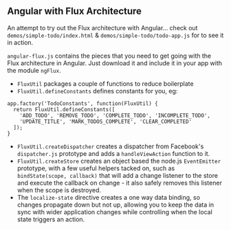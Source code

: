 ## Angular with Flux Architecture

An attempt to try out the Flux architecture with Angular... check out
`demos/simple-todo/index.html` & `demos/simple-todo/todo-app.js` for to
see it in action.

`angular-flux.js` contains the pieces that you need to get going with
the Flux architecture in Angular. Just download it and include it in
your app with the module `ngFlux`.

- `FluxUtil` packages a couple of functions to reduce boilerplate
- `FluxUtil.defineConstants` defines constants for you, eg:
```javscript
app.factory('TodoConstants', function(FluxUtil) {
  return FluxUtil.defineConstants([
    'ADD_TODO', 'REMOVE_TODO', 'COMPLETE_TODO', 'INCOMPLETE_TODO',
    'UPDATE_TITLE', 'MARK_TODOS_COMPLETE', 'CLEAR_COMPLETED'
  ]);
}
```
- `FluxUtil.createDispatcher` creates a dispatcher from Facebook's
  `dispatcher.js` prototype and adds a `handleViewAction` function to
   it.
- `FluxUtil.createStore` creates an object based the node.js
  `EventEmitter` prototype, with a few useful helpers tacked on, such as
  `bindState(scope, callback)` that will add a change listener to the
  store and execute the callback on change - it also safely removes this
  listener when the scope is destroyed.
- The `localize-state` directive creates a one way data binding, so
  changes propagate down but not up, allowing you to keep the data in
  sync with wider application changes while controlling when the local
  state triggers an action.
